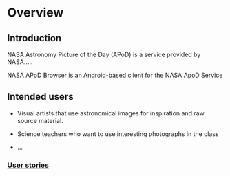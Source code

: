 # Overview

## Introduction

NASA Astronomy Picture of the Day (APoD) is a service provided by NASA.....

NASA APoD Browser is an Android-based client for the NASA ApoD Service

## Intended users

* Visual artists that use astronomical images for inspiration and raw source material.

* Science teachers who want to use interesting photographs in the class

* &hellip;

### [User stories](user-stories.md)

